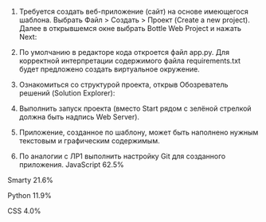 1.	Требуется создать веб-приложение (сайт) на основе имеющегося шаблона. Выбрать Файл > Создать > Проект (Create a new project). Далее в открывшемся окне выбрать Bottle Web Project и нажать Next:

2.	По умолчанию в редакторе кода откроется файл app.py. Для корректной интерпретации содержимого файла requirements.txt будет предложено создать виртуальное окружение.

3.	Ознакомиться со структурой проекта, открыв Обозреватель решений (Solution Explorer):

4.	Выполнить запуск проекта (вместо Start рядом c зелёной стрелкой должна быть надпись Web Server). 

5.	Приложение, созданное по шаблону, может быть наполнено нужным текстовым и графическим содержимым. 

6.	По аналогии с ЛР1 выполнить настройку Git для созданного приложения.
JavaScript
62.5%
 
Smarty
21.6%
 
Python
11.9%
 
CSS
4.0%
